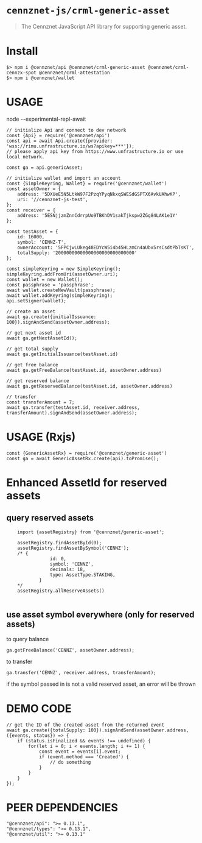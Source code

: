 # `cennznet-js/crml-generic-asset`

> The Cennznet JavaScript API library for supporting generic asset.



# Install

```
$> npm i @cennznet/api @cennznet/crml-generic-asset @cennznet/crml-cennzx-spot @cennznet/crml-attestation
$> npm i @cennznet/wallet
```



# USAGE

node --experimental-repl-await
```
// initialize Api and connect to dev network
const {Api} = require('@cennznet/api')
const api = await Api.create({provider: 'wss://rimu.unfrastructure.io/ws?apikey=***'});
// please apply api key from https://www.unfrastructure.io or use local network.

const ga = api.genericAsset;

// initialize wallet and import an account
const {SimpleKeyring, Wallet} = require('@cennznet/wallet')
const assetOwner = {
    address: '5DXUeE5N5LtkW97F2PzqYPyqNkxqSWESdGSPTX6AvkUAhwKP',
    uri: '//cennznet-js-test',
};
const receiver = {
    address: '5ESNjjzmZnnCdrrpUo9TBKhDV1sakTjkspw2ZGg84LAK1e1Y'
};

const testAsset = {
    id: 16000,
    symbol: 'CENNZ-T',
    ownerAccount: '5FPCjwLUkeg48EDYcW5i4b45HLzmCn4aUbx5rsCsdtPbTsKT',
    totalSupply: '20000000000000000000000000000'
};

const simpleKeyring = new SimpleKeyring();
simpleKeyring.addFromUri(assetOwner.uri);
const wallet = new Wallet();
const passphrase = 'passphrase';
await wallet.createNewVault(passphrase);
await wallet.addKeyring(simpleKeyring);
api.setSigner(wallet);

// create an asset
await ga.create({initialIssuance: 100}).signAndSend(assetOwner.address);

// get next asset id 
await ga.getNextAssetId();

// get total supply
await ga.getInitialIssuance(testAsset.id)

// get free balance
await ga.getFreeBalance(testAsset.id, assetOwner.address)

// get reserved balance
await ga.getReservedBalance(testAsset.id, assetOwner.address)

// transfer
const transferAmount = 7;
await ga.transfer(testAsset.id, receiver.address, transferAmount).signAndSend(assetOwner.address);
```



# USAGE (Rxjs)
```
const {GenericAssetRx} = require('@cennznet/generic-asset')
const ga = await GenericAssetRx.create(api).toPromise();
```

# Enhanced AssetId for reserved assets
## query reserved assets
```
    import {assetRegistry} from '@cennznet/generic-asset';
    
    assetRegistry.findAssetById(0);
    assetRegistry.findAssetBySymbol('CENNZ');
    /* {
                id: 0,
                symbol: 'CENNZ',
                decimals: 18,
                type: AssetType.STAKING,
            }
    */
    assetRegistry.allReserveAssets()
    
```

## use asset symbol everywhere (only for reserved assets)
to query balance
```
ga.getFreeBalance('CENNZ', assetOwner.address);

``` 
to transfer
```
ga.transfer('CENNZ', receiver.address, transferAmount);
```

if the symbol passed in is not a valid reserved asset, an error will be thrown



# DEMO CODE
```
// get the ID of the created asset from the returned event
await ga.create({totalSupply: 100}).signAndSend(assetOwner.address, ({events, status}) => {
    if (status.isFinalized && events !== undefined) {
        for(let i = 0; i < events.length; i += 1) {
            const event = events[i].event;
            if (event.method === 'Created') {
                // do something
            }
        }
    }
});
```



# PEER DEPENDENCIES
```
"@cennznet/api": ">= 0.13.1",
"@cennznet/types": ">= 0.13.1",
"@cennznet/util": ">= 0.13.1"
```
